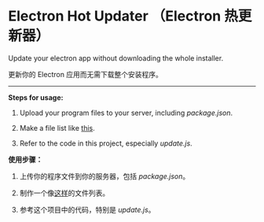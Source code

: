 # Electron Hot Updater （Electron 热更新器）

Update your electron app without downloading the whole installer.

更新你的 Electron 应用而无需下载整个安装程序。

---

**Steps for usage:**

1. Upload your program files to your server, including *package.json*.

2. Make a file list like [this]("http://t.rths.tk/web/toolbox/files.json").

3. Refer to the code in this project, especially *update.js*.

**使用步骤：**

1. 上传你的程序文件到你的服务器，包括 *package.json*。

2. 制作一个像[这样]("http://t.rths.tk/web/toolbox/files.json")的文件列表。

3. 参考这个项目中的代码，特别是 *update.js*。
